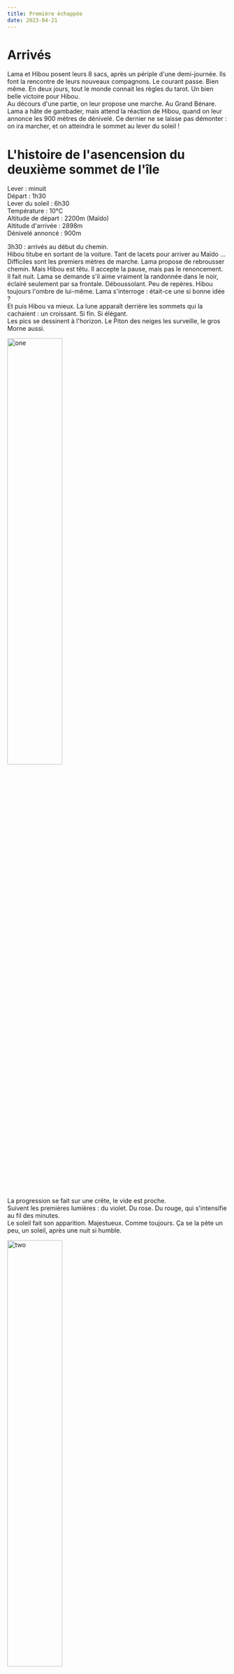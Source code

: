 ```yaml
---
title: Première échappée
date: 2023-04-21
---
```


# Arrivés
Lama et Hibou posent leurs 8 sacs, après un périple d'une demi-journée. Ils font la rencontre de leurs nouveaux compagnons. Le courant passe. Bien même. En deux jours, tout le monde connait les règles du tarot. Un bien belle victoire pour Hibou.  
Au décours d'une partie, on leur propose une marche. Au Grand Bénare.  
Lama a hâte de gambader, mais attend la réaction de Hibou, quand on leur annonce les 900 mètres de dénivelé. Ce dernier ne se laisse pas démonter : on ira marcher, et on atteindra le sommet au lever du soleil !

# L'histoire de l'asencension du deuxième sommet de l'île
Lever : minuit  
Départ : 1h30  
Lever du soleil : 6h30  
Température : 10°C   
Altitude de départ : 2200m (Maïdo)  
Altitude d'arrivée : 2898m  
Dénivelé annoncé : 900m  

  
3h30 : arrivés au début du chemin.  
Hibou titube en sortant de la voiture. Tant de lacets pour arriver au Maïdo ...  
Difficiles sont les premiers mètres de marche. Lama propose de rebrousser chemin. Mais Hibou est têtu. Il accepte la pause, mais pas le renoncement.  
Il fait nuit. Lama se demande s'il aime vraiment la randonnée dans le noir, éclairé seulement par sa frontale. Déboussolant. Peu de repères. Hibou toujours l'ombre de lui-même. Lama s'interroge : était-ce une si bonne idée ?  
Et puis Hibou va mieux. La lune apparaît derrière les sommets qui la cachaient : un croissant. Si fin. Si élégant.  
Les pics se dessinent à l'horizon. Le Piton des neiges les surveille, le gros Morne aussi.   

<img src="/lama-hibou.github.io/docs/assets/echapee/one.jpg" alt="one" title="one" width="50%" height="50%">

La progression se fait sur une crête, le vide est proche.  
Suivent les premières lumières : du violet. Du rose. Du rouge, qui s'intensifie au fil des minutes.  
Le soleil fait son apparition. Majestueux. Comme toujours. Ça se la pète un peu, un soleil, après une nuit si humble.  

<img src="/lama-hibou.github.io/docs/assets/echapee/two.jpg" alt="two" title="two" width="50%" height="50%">

Lama gambade. Il est tout heureux. La pente est douce, mais les dénivelés sont là. Et surtout ... les cailloux. Quel enfer que ces cailloux. Les dernières mètres jusqu'au sommet deviennent un vrai effort : la fatigue, la caillasse, le manque de sommeil. Hibou est vaillant. Il met un pied devant l'autre, et ne s'arrête pas. Lama reste à ses côtés, mais lui aussi en a marre. Il veut arriver. Alors il accélère le pas : plus vite l'arrivée, plus vite le repos. Et le repas !  

7h30 : arrivée au sommet !  
Grandiose. Epoustouflant. Mafate en contrebas. Cet ancien cratère effondré, rempli de végétations si verte, alors que nos pieds reposent sur de la roche, noire, peu verduriante.  
Sur la droite : Cilaos, dans les nuages.  
On contemple longtemps. On mange. On boit. On a froid, on remet des couches.  
Lama et Hibou sont heureux.  

<img src="/lama-hibou.github.io/docs/assets/echapee/three.jpg" alt="three" title="three" width="50%" height="50%">

La descente est avec vue :  Mafate, en contrebas, se dévoile, entre les nuages. Lama se dit qu'il aimerait aller y marcher des jours et des jours. Ça a l'air si préservé.  
Lama et Hibou apprennent ces nouveaux reliefs : le piton tortue, le piton cabris, et les autres. Seul Lama est persuadé que le piton tortue dessine réellement une tortue. Il voit de manière très clair, la carapasse, le cou, la tête du reptile.  

<img src="/lama-hibou.github.io/docs/assets/echapee/four.jpg" alt="four" title="four" width="50%" height="50%">

Les dernières heures ne passent pas vite. On se pose souvent. On profite de la vue. On s'attend. On prend son temps.  
Et puis toujours ces cailloux qui labourent les pieds.  

12h30 : retour au Maïdo. Enfin !  
Dans la voiture, tout le monde s'endort.  

# La suite
Heureux de retour dans leur pénate. Le reste de la journée sera sous le signe du repos et des espions russes.  
Il n'est plus question de faire de randonnée si longue avant longtemps.  
Enfin jusqu'à la prochaine - pense Lama.  